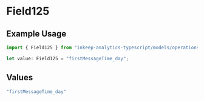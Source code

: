 # Field125

## Example Usage

```typescript
import { Field125 } from "inkeep-analytics-typescript/models/operations";

let value: Field125 = "firstMessageTime_day";
```

## Values

```typescript
"firstMessageTime_day"
```